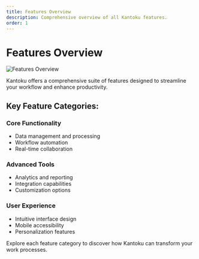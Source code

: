 ```yaml
---
title: Features Overview
description: Comprehensive overview of all Kantoku features.
order: 1
---
```


# Features Overview

![Features Overview](/figma-designs/instruction-6.png)

Kantoku offers a comprehensive suite of features designed to streamline your workflow and enhance productivity.

## Key Feature Categories:

### Core Functionality
- Data management and processing
- Workflow automation
- Real-time collaboration

### Advanced Tools
- Analytics and reporting
- Integration capabilities
- Customization options

### User Experience
- Intuitive interface design
- Mobile accessibility
- Personalization features

Explore each feature category to discover how Kantoku can transform your work processes.
